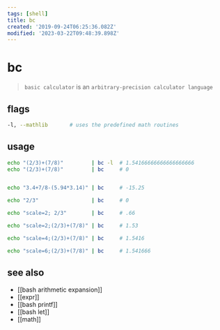 ```yaml
---
tags: [shell]
title: bc
created: '2019-09-24T06:25:36.082Z'
modified: '2023-03-22T09:48:39.898Z'
---
```


# bc

> `basic calculator` is an `arbitrary-precision calculator language`

## flags

```sh
-l, --mathlib       # uses the predefined math routines
```

## usage

```sh
echo "(2/3)+(7/8)"         | bc -l  # 1.54166666666666666666
echo "(2/3)+(7/8)"         | bc     # 0


echo "3.4+7/8-(5.94*3.14)" | bc     # -15.25

echo "2/3"                 | bc     # 0

echo "scale=2; 2/3"        | bc     # .66

echo "scale=2;(2/3)+(7/8)" | bc     # 1.53

echo "scale=4;(2/3)+(7/8)" | bc     # 1.5416

echo "scale=6;(2/3)+(7/8)" | bc     # 1.541666
```

## see also

- [[bash arithmetic expansion]]
- [[expr]]
- [[bash printf]]
- [[bash let]]
- [[math]]
